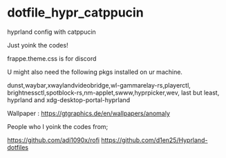 # dotfile_hypr_catppucin
 hyprland config with catppucin


Just yoink the codes!

frappe.theme.css is for discord

U might also need the following pkgs installed on ur machine.

dunst,waybar,xwaylandvideobridge,wl-gammarelay-rs,playerctl, brightnessctl,spotblock-rs,nm-applet,swww,hyprpicker,wev,
last but least, hyprland and xdg-desktop-portal-hyprland

Wallpaper : https://gtgraphics.de/en/wallpapers/anomaly

People who I yoink the codes from;

https://github.com/adi1090x/rofi
https://github.com/d1en25/Hyprland-dotfiles